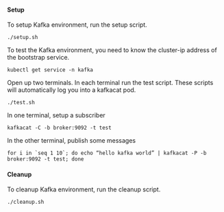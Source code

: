 #### Setup
To setup Kafka environment, run the setup script.

```
./setup.sh
```

To test the Kafka environment, you need to know the cluster-ip address of the bootstrap service.
```
kubectl get service -n kafka
```

Open up two terminals. In each terminal run the test script. These scripts will automatically log you into a kafkacat pod.

```
./test.sh
```

In one terminal, setup a subscriber
```
kafkacat -C -b broker:9092 -t test
```

In the other terminal, publish some messages
```
for i in `seq 1 10`; do echo “hello kafka world” | kafkacat -P -b broker:9092 -t test; done
```

#### Cleanup
To cleanup Kafka environment, run the cleanup script.

```
./cleanup.sh
```

